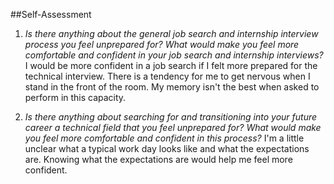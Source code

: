 ##Self-Assessment
1. _Is there anything about the general job search and internship interview process you feel unprepared for? What would make you feel more comfortable and confident in your job search and internship interviews?_
  I would be more confident in a job search if I felt more prepared for the technical interview. There is a tendency for me to get nervous when I stand in the front of the room. My memory isn't the best when asked to perform in this capacity.

2. _Is there anything about searching for and transitioning into your future career a technical field that you feel unprepared for? What would make you feel more comfortable and confident in this process?_
  I'm a little unclear what a typical work day looks like and what the expectations are. Knowing what the expectations are would help me feel more confident.